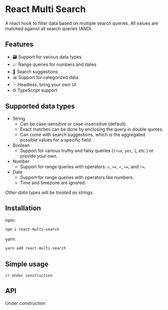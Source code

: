# React Multi Search

A react hook to filter data based on multiple search queries.
All values are matched against all search queries (AND).

## Features

- 🗃️ Support for various data types
- 📈 Range queries for numbers and dates
- 📜 Search suggestions
- 📊 Support for categorized data
- ✨ Headless, bring your own UI
- 🌐 TypeScript support

## Supported data types

- String
  - Can be case-sensitive or case-insensitive (default).
  - Exact matches can be done by enclosing the query in double quotes.
  - Can come with search suggestions, which is the aggregated possible
    values for a specific field.
- Boolean
  - Support for various truthy and falsy queries (`true`, `yes`, `1`, etc.)
    or provide your own.
- Number
  - Support for range queries with operators: `>`, `>=`, `<`, `<=`, and `!=`.
- Date
  - Support for range queries with operators like numbers.
  - Time and timezone are ignored.

_Other data types will be treated as strings._

## Installation

npm:

```sh
npm i react-multi-search
```

yarn:

```sh
yarn add react-multi-search
```

## Simple usage

```tsx
// Under construction
```

## API

Under construction
